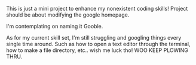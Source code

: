 This is just a mini project to enhance my nonexistent coding skills! Project should be about modifying the google homepage. 

I'm contemplating on naming it Gooble. 

As for my current skill set, I'm still struggling and googling things every single time around. Such as how to open a text editor through the terminal, how to make a file directory, etc.. wish me luck tho! WOO KEEP PLOWING THRU. 
